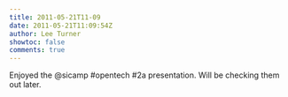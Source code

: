 ```yaml
---
title: 2011-05-21T11-09
date: 2011-05-21T11:09:54Z
author: Lee Turner
showtoc: false
comments: true
---
```


Enjoyed the @sicamp #opentech #2a presentation. Will be checking them out later.

